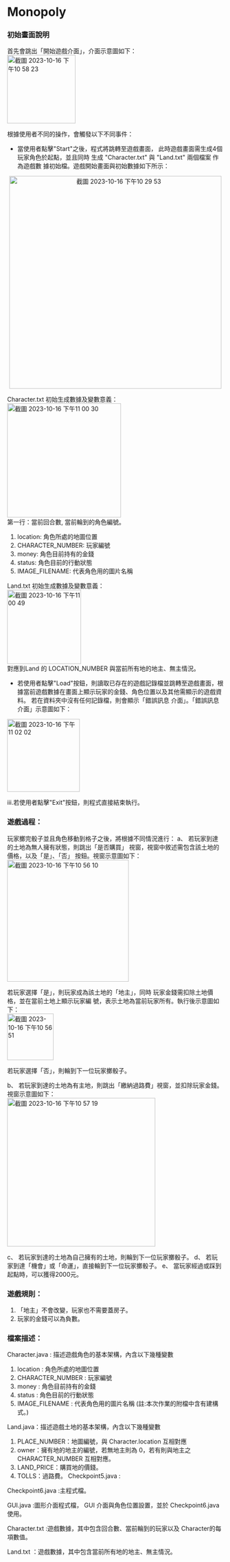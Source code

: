 # Monopoly


### 初始畫面說明
首先會跳出「開始遊戲介面」，介面示意圖如下：<br/>
<img width="159" alt="截圖 2023-10-16 下午10 58 23" src="https://github.com/weilin0323/Monopoly_OOP-II/assets/51693471/015cfc3f-fde3-43ec-851e-0dca64478682">

根據使用者不同的操作，會觸發以下不同事件：

* 當使用者點擊"Start"之後，程式將跳轉至遊戲畫面， 此時遊戲畫面需生成4個玩家角色於起點，並且同時 生成 "Character.txt" 與 "Land.txt" 兩個檔案 作為遊戲數 據初始檔。遊戲開始畫面與初始數據如下所示：
<center>
<img width="494" alt="截圖 2023-10-16 下午10 29 53" src="https://github.com/weilin0323/Monopoly_OOP-II/assets/51693471/70e8f6d5-a7ce-4e8d-97ce-23ee4de4249c">
</center>

Character.txt 初始生成數據及變數意義：<br/>
<img width="265" alt="截圖 2023-10-16 下午11 00 30" src="https://github.com/weilin0323/Monopoly_OOP-II/assets/51693471/fb6a2c4d-0f03-43c6-8b7a-d01866581a77"><br/>
第一行：當前回合數, 當前輪到的角色編號。
1. location: 角色所處的地圖位置
2. CHARACTER_NUMBER: 玩家編號
3. money: 角色目前持有的金錢
4. status: 角色目前的行動狀態
5. IMAGE_FILENAME: 代表角色用的圖片名稱

Land.txt 初始生成數據及變數意義：<br/>
<img width="172" alt="截圖 2023-10-16 下午11 00 49" src="https://github.com/weilin0323/Monopoly_OOP-II/assets/51693471/06d2d31f-06b0-4037-976b-6ac011e8ec23"><br/>
對應到Land 的 LOCATION_NUMBER 與當前所有地的地主、無主情況。

* 若使用者點擊"Load"按鈕，則讀取已存在的遊戲記錄檔並跳轉至遊戲畫面，根據當前遊戲數據在畫面上顯示玩家的金錢、角色位置以及其他需顯示的遊戲資料。 若在資料夾中沒有任何記錄檔，則會顯示「錯誤訊息 介面」。「錯誤訊息介面」示意圖如下：<br/>
<img width="169" alt="截圖 2023-10-16 下午11 02 02" src="https://github.com/weilin0323/Monopoly_OOP-II/assets/51693471/31dfbda0-89d0-42ce-b094-5de53a6dbeda">

iii.若使用者點擊"Exit"按鈕，則程式直接結束執行。

### 遊戲過程：
玩家擲完骰子並且角色移動到格子之後，將根據不同情況進行： 
a、 若玩家到達的土地為無人擁有狀態，則跳出「是否購買」 視窗，視窗中敘述需包含該土地的價格，以及「是」、「否」 按鈕。視窗示意圖如下：<br/>
<img width="283" alt="截圖 2023-10-16 下午10 56 10" src="https://github.com/weilin0323/Monopoly_OOP-II/assets/51693471/07c592f8-b80e-4f9d-8da1-aef63cd34e6c">

若玩家選擇「是」，則玩家成為該土地的「地主」，同時 玩家金錢需扣除土地價格，並在當前土地上顯示玩家編 號，表示土地為當前玩家所有。執行後示意圖如下：<br/>
<img width="108" alt="截圖 2023-10-16 下午10 56 51" src="https://github.com/weilin0323/Monopoly_OOP-II/assets/51693471/f9b30007-edde-484f-83ec-5c3a869469b7"><br/>

若玩家選擇「否」，則輪到下一位玩家擲骰子。 

b、 若玩家到達的土地為有主地，則跳出「繳納過路費」視窗，並扣除玩家金錢。視窗示意圖如下：<br/>
<img width="345" alt="截圖 2023-10-16 下午10 57 19" src="https://github.com/weilin0323/Monopoly_OOP-II/assets/51693471/c0285eeb-5f9b-4576-8d2f-35067b04216b">

c、 若玩家到達的土地為自己擁有的土地，則輪到下一位玩家擲骰子。
d、 若玩家到達「機會」或「命運」，直接輪到下一位玩家擲骰子。 
e、 當玩家經過或踩到起點時，可以獲得2000元。


### 遊戲規則：
1. 「地主」不會改變，玩家也不需要蓋房子。
2. 玩家的金錢可以為負數。

### 檔案描述：
Character.java : 描述遊戲角色的基本架構，內含以下幾種變數

1. location : 角色所處的地圖位置
2. CHARACTER_NUMBER : 玩家編號
3. money : 角色目前持有的金錢
4. status : 角色目前的行動狀態
5. IMAGE_FILENAME : 代表角色用的圖片名稱 (註:本次作業的附檔中含有建構式。)

Land.java：描述遊戲土地的基本架構，內含以下幾種變數

1. PLACE_NUMBER：地圖編號，與 Character.location 互相對應
2. owner：擁有地的地主的編號，若無地主則為 0，若有則與地主之 CHARACTER_NUMBER 互相對應。
3. LAND_PRICE：購買地的價錢。
4. TOLLS：過路費。 Checkpoint5.java :

Checkpoint6.java :主程式檔。

GUI.java :圖形介面程式檔， GUI 介面與角色位置設置，並於 Checkpoint6.java 使用。

Character.txt :遊戲數據，其中包含回合數、當前輪到的玩家以及 Character的每項數值。

Land.txt ：遊戲數據，其中包含當前所有地的地主、無主情況。
